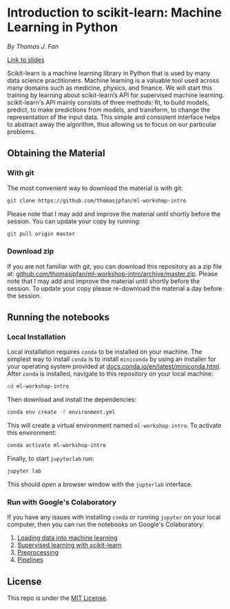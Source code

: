 # Introduction to scikit-learn: Machine Learning in Python

*By Thomas J. Fan*

[Link to slides](https://thomasjpfan.github.io/ml-workshop-intro/)

Scikit-learn is a machine learning library in Python that is used by many data science practitioners. Machine learning is a valuable tool used across many domains such as medicine, physics, and finance. We will start this training by learning about scikit-learn’s API for supervised machine learning. scikit-learn's API mainly consists of three methods: fit, to build models, predict, to make predictions from models, and transform, to change the representation of the input data. This simple and consistent interface helps to abstract away the algorithm, thus allowing us to focus on our particular problems.

## Obtaining the Material

### With git

The most convenient way to download the material is with git:

```bash
git clone https://github.com/thomasjpfan/ml-workshop-intro
```

Please note that I may add and improve the material until shortly before the session. You can update your copy by running:

```bash
git pull origin master
```

### Download zip

If you are not familiar with git, you can download this repository as a zip file at: [github.com/thomasjpfan/ml-workshop-intro/archive/master.zip](https://github.com/thomasjpfan/ml-workshop-intro/archive/master.zip). Please note that I may add and improve the material until shortly before the session. To update your copy please re-download the material a day before the session.

## Running the notebooks

### Local Installation

Local installation requires `conda` to be installed on your machine. The simplest way to install `conda` is to install `miniconda` by using an installer for your operating system provided at [docs.conda.io/en/latest/miniconda.html](https://docs.conda.io/en/latest/miniconda.html). After `conda` is installed, navigate to this repository on your local machine:

```bash
cd ml-workshop-intro
```

Then download and install the dependencies:

```bash
conda env create -f environment.yml
```

This will create a virtual environment named `ml-workshop-intro`. To activate this environment:

```bash
conda activate ml-workshop-intro
```

Finally, to start `jupyterlab` run:

```bash
jupyter lab
```

This should open a browser window with the `jupterlab` interface.

### Run with Google's Colaboratory

If you have any issues with installing `conda` or running `jupyter` on your local computer, then you can run the notebooks on Google's Colaboratory:

1. [Loading data into machine learning](https://colab.research.google.com/github/thomasjpfan/ml-workshop-intro/blob/master/notebooks/01-loading-data.ipynb)
1. [Supervised learning with scikit-learn](https://colab.research.google.com/github/thomasjpfan/ml-workshop-intro/blob/master/notebooks/02-supervised-learning.ipynb)
1. [Preprocessing](https://colab.research.google.com/github/thomasjpfan/ml-workshop-intro/blob/master/notebooks/03-preprocessing.ipynb)
1. [Pipelines](https://colab.research.google.com/github/thomasjpfan/ml-workshop-intro/blob/master/notebooks/04-pipelines.ipynb)


## License

This repo is under the [MIT License](LICENSE).
